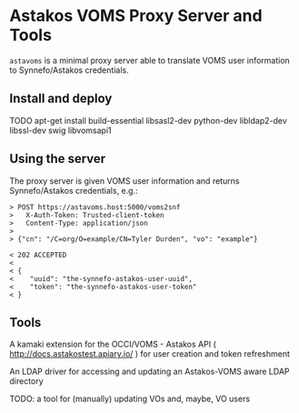 Astakos VOMS Proxy Server and Tools
===================================

`astavoms` is a minimal proxy server able to translate VOMS user information to
Synnefo/Astakos credentials.

Install and deploy
------------------

TODO
apt-get install build-essential libsasl2-dev python-dev libldap2-dev libssl-dev swig libvomsapi1

Using the server
----------------

The proxy server is given VOMS user information and returns Synnefo/Astakos
credentials, e.g.:

```
> POST https://astavoms.host:5000/voms2snf
>   X-Auth-Token: Trusted-client-token
>   Content-Type: application/json
>
> {"cn": "/C=org/O=example/CN=Tyler Durden", "vo": "example"}

< 202 ACCEPTED
< 
< {
<    "uuid": "the-synnefo-astakos-user-uuid",
<    "token": "the-synnefo-astakos-user-token"
< }
```

Tools
-----

A kamaki extension for the OCCI/VOMS - Astakos API (
http://docs.astakostest.apiary.io/ ) for user creation and token refreshment

An LDAP driver for accessing and updating an Astakos-VOMS aware LDAP directory

TODO: a tool for (manually) updating VOs and, maybe, VO users
